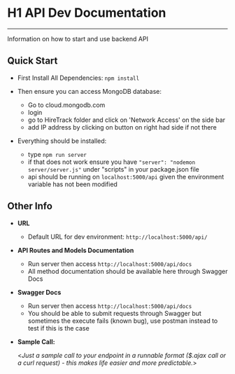 # H1 **API Dev Documentation**
----
  Information on how to start and use backend API

**Quick Start**
----
  * First Install All Dependencies:
  `npm install`

  * Then ensure you can access MongoDB database:
    - Go to cloud.mongodb.com
    - login
    - go to HireTrack folder and click on 'Network Access' on the side bar
    - add IP address by clicking on button on right had side if not there

  * Everything should be installed:
    - type `npm run server`
    - if that does not work ensure you have `"server": "nodemon server/server.js"` under "scripts" in your package.json file
    - api should be running on `localhost:5000/api` given the environment variable has not been modified

**Other Info**
----
* **URL**
  - Default URL for dev environment: `http://localhost:5000/api/`

* **API Routes and Models Documentation**
  - Run server then access `http://localhost:5000/api/docs`
  - All method documentation should be available here through Swagger Docs

* **Swagger Docs**
  - Run server then access `http://localhost:5000/api/docs`
  - You should be able to submit requests through Swagger but sometimes the execute fails (known bug), use postman instead to test if this is the case
  
* **Sample Call:**

  <_Just a sample call to your endpoint in a runnable format ($.ajax call or a curl request) - this makes life easier and more predictable._> 
